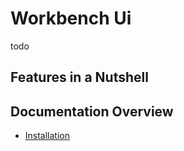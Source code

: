 # Workbench Ui
todo

## Features in a Nutshell


## Documentation Overview
- [Installation](./doc/01_Installation.md)
